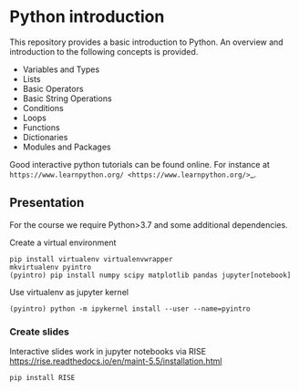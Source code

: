 # Python introduction
This repository provides a basic introduction to Python. An overview and introduction to the following concepts is provided.

- Variables and Types
- Lists
- Basic Operators
- Basic String Operations
- Conditions
- Loops
- Functions
- Dictionaries
- Modules and Packages

Good interactive python tutorials can be found online. 
For instance at `https://www.learnpython.org/ <https://www.learnpython.org/>`_.


## Presentation
For the course we require Python>3.7 and some additional dependencies.

Create a virtual environment
```
pip install virtualenv virtualenvwrapper
mkvirtualenv pyintro
(pyintro) pip install numpy scipy matplotlib pandas jupyter[notebook]
```

Use virtualenv as jupyter kernel
```
(pyintro) python -m ipykernel install --user --name=pyintro
```
### Create slides
Interactive slides work in jupyter notebooks via RISE
https://rise.readthedocs.io/en/maint-5.5/installation.html
```
pip install RISE
```
